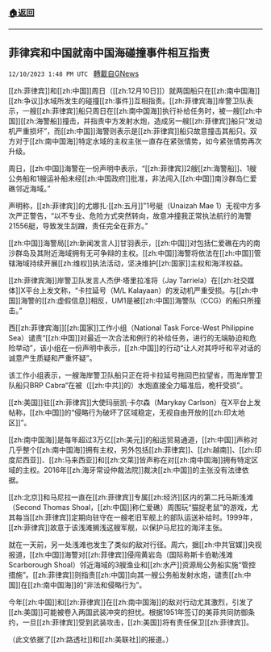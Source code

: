 ###  [:house:返回](README.md)
---


## 菲律宾和中国就南中国海碰撞事件相互指责
`12/10/2023 1:48 PM UTC ` [轉載自GNews](https://gnews.org/articles/2093040)

[[zh:菲律宾]]和[[zh:中国]]周日（[[zh:12月10日]]）就两国船只在[[zh:南中国海]][[zh:争议]]水域所发生的碰撞[[zh:事件]]互相指责。[[zh:菲律宾海]]岸警卫队表示，一艘[[zh:菲律宾]]船只周日在[[zh:南中国海]]执行补给任务时，被一艘[[zh:中国]][[zh:海警船]]撞击，并指责中方发射水炮，造成另一艘[[zh:菲律宾]]船只“发动机严重损坏”，而[[zh:中国]]海警则表示是[[zh:菲律宾]]船只故意撞击其船只。双方对于[[zh:南中国海]]特定水域的主权主张一直存在紧张情势，如今紧张情势再次升级。

周日，[[zh:中国]]海警在一份声明中表示，“[[zh:菲律宾]]2艘[[zh:海警船]]、1艘公务船和1艘运补船未经[[zh:中国政府]]批准，非法闯入[[zh:中国]]南沙群岛仁爱礁邻近海域。”

声明称，[[zh:菲律宾]]的尤娜扎·[[zh:五月]]”1号艇（Unaizah Mae 1）无视中方多次严正警告，“以不专业、危险方式突然转向，故意冲撞我正常执法航行的海警21556艇，导致发生刮蹭，责任完全在菲方。”

[[zh:中国]]海警局[[zh:新闻发言人]]甘羽表示，[[zh:中国]]对包括仁爱礁在内的南沙群岛及其附近海域拥有无可争辩的主权。[[zh:中国]]海警将依法在[[zh:中国]]管辖海域持续开展[[zh:维权]]执法活动，坚决维护[[zh:国家]]主权和海洋权益。

[[zh:菲律宾海]]岸警卫队发言人杰伊·塔里拉准将（Jay Tarriela）在[[zh:社交媒体]]X平台上发文称，“卡拉延号（M/L Kalayaan）的发动机严重受损。与[[zh:中国]]海警的[[zh:虚假信息]]相反，UM1是被[[zh:中国]]海警队（CCG）的船只所撞击。”

西[[zh:菲律宾海]][[zh:国家]]工作小组（National Task Force-West Philippine Sea）谴责“[[zh:中国]]对最近一次合法和例行的补给任务，进行的无端胁迫和危险举动”，该小组在一份声明中表示，[[zh:中国]]的行动“让人对其呼吁和平对话的诚意产生质疑和严重怀疑”。

该工作小组表示，一艘海岸警卫队船只正在将卡拉延号拖回巴拉望省，而海岸警卫队船只BRP Cabra“在被（[[zh:中共]]的）水炮直接全力瞄准后，桅杆受损”。

[[zh:美国]]驻[[zh:菲律宾]]大使玛丽凯·卡尔森（Marykay Carlson）在X平台上发帖称，[[zh:中国]]的“侵略行为破坏了区域稳定，无视自由开放的[[zh:印太地区]]”。

[[zh:南中国海]]是每年超过3万亿[[zh:美元]]的船运贸易通道，[[zh:中国]]声称对几乎整个[[zh:南中国海]]拥有主权，另外包括[[zh:菲律宾]]、[[zh:越南]]、[[zh:印度尼西亚]]、[[zh:马来西亚]]和[[zh:文莱]]皆声称在对[[zh:南中国海]]拥有特定区域的主权。2016年[[zh:海牙常设仲裁法院]]裁决[[zh:中国]]的主张没有法律依据。

[[zh:北京]]和马尼拉一直在[[zh:菲律宾]]专属[[zh:经济]]区内的第二托马斯浅滩（Second Thomas Shoal，[[zh:中国]]称仁爱礁）周围玩“猫捉老鼠”的游戏，尤其每当[[zh:菲律宾]]定期向驻守在一艘老旧军舰上的部队运送补给时。1999年，[[zh:菲律宾]]故意于该浅滩搁浅这艘军舰，以保护马尼拉的海洋主张。

就在一天前，另一处浅滩也发生了类似的敌对行径。周六，据[[zh:中共官媒]]央视报道，[[zh:中国]]海警对[[zh:菲律宾]]侵闯黄岩岛（国际称斯卡伯勒浅滩Scarborough Shoal）邻近海域的3艘渔业和[[zh:水产]]资源局公务船实施“管控措施”。[[zh:菲律宾]]则指责[[zh:中国]]向其一艘公务船发射水炮，谴责[[zh:中国]]在[[zh:南中国海]]的“非法和侵略行为”。

今年[[zh:中国]]和[[zh:菲律宾]]在[[zh:南中国海]]的敌对行动尤其激烈，引发了[[zh:美国]]可能被卷入两国武装冲突的担忧。根据1951年签订的美菲共同防御条约，一旦[[zh:菲律宾]]受到武装攻击，[[zh:美国]]将有责任保卫[[zh:菲律宾]]。

（此文依据了[[zh:路透社]]和[[zh:美联社]]的报道。）
